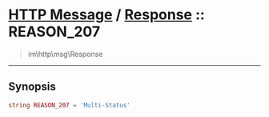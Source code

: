 # [HTTP Message](http.md) / [Response](http-Response.md) :: REASON_207
 > im\http\msg\Response
____

## Synopsis
```php
string REASON_207 = 'Multi-Status'
```
